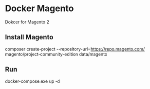 # Docker Magento

Dokcer for Magento 2

## Install Magento

composer create-project --repository-url=https://repo.magento.com/ magento/project-community-edition data/magento

## Run

docker-compose.exe up -d
